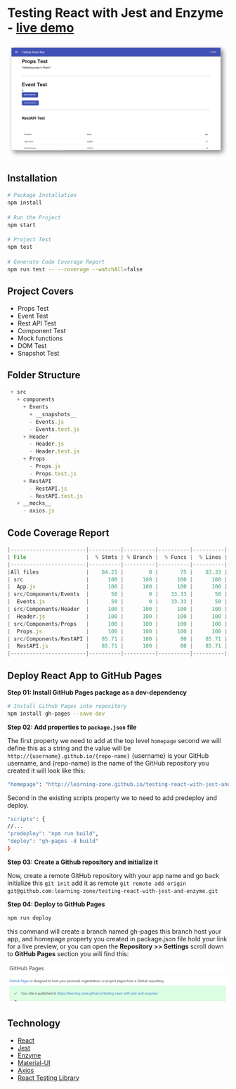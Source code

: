 # Testing React with Jest and Enzyme - [live demo](https://learning-zone.github.io/testing-react-with-jest-and-enzyme/)

<img src="assets/test-react.png" alt="Testing React using Jest and Enzyme" width="800px" />

## Installation

```bash
# Package Installation
npm install

# Run the Project
npm start

# Project Test
npm test

# Generate Code Coverage Report
npm run test -- --coverage --watchAll=false
```

## Project Covers

- Props Test
- Event Test
- Rest API Test
- Component Test
- Mock functions
- DOM Test
- Snapshot Test

## Folder Structure

```js
 + src
   + components
     + Events
	   + __snapshots__
	   - Events.js  
	   - Events.test.js
	 + Header
	   - Header.js
	   - Header.test.js
	 + Props
	   - Props.js
	   - Props.test.js
	 + RestAPI
	   - RestAPI.js
	   - RestAPI.test.js
   + __mocks__
     - axios.js
```

## Code Coverage Report

```js
|------------------------|----------|----------|----------|----------|-------------------|
| File                   |  % Stmts | % Branch |  % Funcs |  % Lines | Uncovered Line #s |
|------------------------|----------|----------|----------|----------|-------------------|
|All files               |    84.21 |        0 |       75 |    83.33 |                   |
| src                    |      100 |      100 |      100 |      100 |                   |
|  App.js                |      100 |      100 |      100 |      100 |                   |
| src/Components/Events  |       50 |        0 |    33.33 |       50 |                   |
|  Events.js             |       50 |        0 |    33.33 |       50 |             14,16 |
| src/Components/Header  |      100 |      100 |      100 |      100 |                   |
|  Header.js             |      100 |      100 |      100 |      100 |                   |
| src/Components/Props   |      100 |      100 |      100 |      100 |                   |
|  Props.js              |      100 |      100 |      100 |      100 |                   |
| src/Components/RestAPI |    85.71 |      100 |       80 |    85.71 |                   |
|  RestAPI.js            |    85.71 |      100 |       80 |    85.71 |                28 |
|------------------------|----------|----------|----------|----------|-------------------|
```

## Deploy React App to GitHub Pages

**Step 01: Install GitHub Pages package as a dev-dependency**

```bash
# Install Github Pages into repository
npm install gh-pages --save-dev
```

**Step 02: Add properties to `package.json` file**

The first property we need to add at the top level `homepage` second we will define this as a string and the value will be `http://{username}.github.io/{repo-name}` {username} is your GitHub username, and {repo-name} is the name of the GitHub repository you created it will look like this:

```bash
"homepage": "http://learning-zone.github.io/testing-react-with-jest-and-enzyme"
```

Second in the existing scripts property we to need to add predeploy and deploy.

```bash
"scripts": {
//...
"predeploy": "npm run build",
"deploy": "gh-pages -d build"
}
```

**Step 03: Create a Github repository and initialize it**

Now, create a remote GitHub repository with your app name and go back initialize this `git init` add it as remote `git remote add origin git@github.com:learning-zone/testing-react-with-jest-and-enzyme.git`

**Step 04: Deploy to GitHub Pages**

```bash
npm run deploy
```

this command will create a branch named gh-pages this branch host your app, and homepage property you created in package.json file hold your link for a live preview, or you can open the **Repository >> Settings** scroll down to **GitHub Pages** section you will find this:

<img src="assets/github-pages.png" alt="Github Pages" />

## Technology

- [React](https://create-react-app.dev/docs/getting-started/)
- [Jest](https://jestjs.io/docs/en/getting-started.html)
- [Enzyme](https://enzymejs.github.io/enzyme/docs/installation/react-16.html)
- [Material-UI](https://material-ui.com/getting-started/installation/)
- [Axios](https://github.com/axios/axios)
- [React Testing Library](https://reactjs.org/docs/testing-recipes.html)
